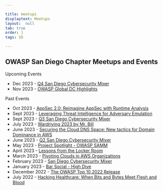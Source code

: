 ```yaml
---

title: meetups
displaytext: Meetups
layout:  null
tab: true
order: 1
tags: SD

---
```


## OWASP San Diego Chapter Meetups and Events


Upcoming Events

* Dec 2023 - [Q4 San Diego Cybersecurity Mixer](https://www.meetup.com/open-web-application-security-project-san-diego-owasp-sd/events/290875930/)
* Nov 2023 - [OWASP Global DC Highlights](https://www.meetup.com/open-web-application-security-project-san-diego-owasp-sd/events/297049321/)

Past Events

* Oct 2023 - [AppSec 2.0: Reimagine AppSec with Runtime Analysis](https://www.meetup.com/open-web-application-security-project-san-diego-owasp-sd/events/295959506/)
* Sept 2023 - [Leveraging Threat Intelligence for Adversary Emulation](https://www.meetup.com/open-web-application-security-project-san-diego-owasp-sd/events/295662091/)
* Sept 2023 - [Q3 San Diego Cybersecurity Mixer](https://www.meetup.com/open-web-application-security-project-san-diego-owasp-sd/events/295034295/)
* July 2023 - [Wardriving 2023 by Mr. Bill](https://www.meetup.com/open-web-application-security-project-san-diego-owasp-sd/events/293458430/)
* June 2023 - [Securing the Cloud DNS Space: New tactics for Domain Dominance in AWS](https://www.meetup.com/open-web-application-security-project-san-diego-owasp-sd/events/bcnwbsyfcjbtb/)
* June 2023 - [Q2 San Diego Cybersecurity Mixer](https://www.meetup.com/open-web-application-security-project-san-diego-owasp-sd/events/293452416/)
* May 2023 - [Project Spotlight - OWASP SAMM](https://www.meetup.com/open-web-application-security-project-san-diego-owasp-sd/events/bcnwbsyfcfbvb/)
* April 2023 - [Lessons from the Locker Room](https://www.meetup.com/open-web-application-security-project-san-diego-owasp-sd/events/bcnwbsyfcgbbc/)
* March 2023 - [Pivoting Clouds in AWS Organizations](https://www.meetup.com/open-web-application-security-project-san-diego-owasp-sd/events/bcnwbsyfcdbvb/)
* February 2023 - [San Diego Cybersecurity Mixer](https://www.meetup.com/open-web-application-security-project-san-diego-owasp-sd/events/bcnwbsyfchbxb/)
* January 2023 - [Bar Social - High Dive](https://www.meetup.com/open-web-application-security-project-san-diego-owasp-sd/events/bcnwbsyfccbzb/)
* December 2022 - [The OWASP Top 10 2022 Release](https://www.meetup.com/open-web-application-security-project-san-diego-owasp-sd/events/bcnwbsydcqbtb/)
* July 2022 - [Hacking Healthcare: When Bits and Bytes Meet Flesh and Blood](https://www.meetup.com/open-web-application-security-project-san-diego-owasp-sd/events/bcnwbsydckbcc/)
